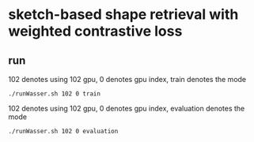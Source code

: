 # sketch-based shape retrieval with weighted contrastive loss



## run
102 denotes using 102 gpu, 0 denotes gpu index, train denotes the mode 
```
./runWasser.sh 102 0 train
```
102 denotes using 102 gpu, 0 denotes gpu index, evaluation denotes the mode 
```
./runWasser.sh 102 0 evaluation
```


